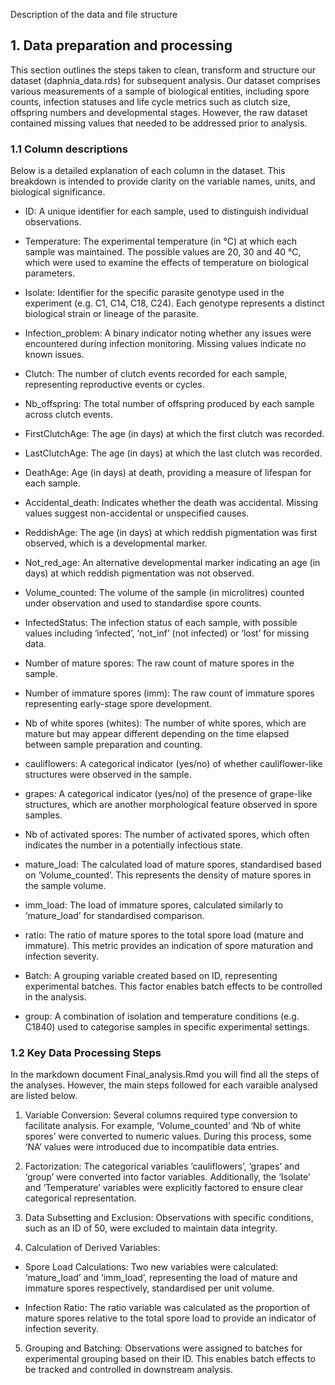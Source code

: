 Description of the data and file structure
## 1. Data preparation and processing

This section outlines the steps taken to clean, transform and structure our dataset (daphnia_data.rds) for subsequent analysis. Our dataset comprises various measurements of a sample of biological entities, including spore counts, infection statuses and life cycle metrics such as clutch size, offspring numbers and developmental stages. However, the raw dataset contained missing values that needed to be addressed prior to analysis.

### 1.1 Column descriptions

Below is a detailed explanation of each column in the dataset. This breakdown is intended to provide clarity on the variable names, units, and biological significance.

- ID: A unique identifier for each sample, used to distinguish individual observations.

- Temperature: The experimental temperature (in °C) at which each sample was maintained. The possible values are 20, 30 and 40 °C, which were used to examine the effects of temperature on biological parameters.

- Isolate: Identifier for the specific parasite genotype used in the experiment (e.g. C1, C14, C18, C24). Each genotype represents a distinct biological strain or lineage of the parasite.

- Infection_problem: A binary indicator noting whether any issues were encountered during infection monitoring. Missing values indicate no known issues.

- Clutch: The number of clutch events recorded for each sample, representing reproductive events or cycles.

- Nb_offspring: The total number of offspring produced by each sample across clutch events.

- FirstClutchAge: The age (in days) at which the first clutch was recorded.

- LastClutchAge: The age (in days) at which the last clutch was recorded.

- DeathAge: Age (in days) at death, providing a measure of lifespan for each sample.

- Accidental_death: Indicates whether the death was accidental. Missing values suggest non-accidental or unspecified causes.

- ReddishAge: The age (in days) at which reddish pigmentation was first observed, which is a developmental marker.

- Not_red_age: An alternative developmental marker indicating an age (in days) at which reddish pigmentation was not observed.

- Volume_counted: The volume of the sample (in microlitres) counted under observation and used to standardise spore counts.

- InfectedStatus: The infection status of each sample, with possible values including ‘infected’, ‘not_inf’ (not infected) or ‘lost’ for missing data.

- Number of mature spores: The raw count of mature spores in the sample.

- Number of immature spores (imm): The raw count of immature spores representing early-stage spore development.

- Nb of white spores (whites): The number of white spores, which are mature but may appear different depending on the time elapsed between sample preparation and counting.

- cauliflowers: A categorical indicator (yes/no) of whether cauliflower-like structures were observed in the sample.

- grapes: A categorical indicator (yes/no) of the presence of grape-like structures, which are another morphological feature observed in spore samples.

- Nb of activated spores: The number of activated spores, which often indicates the number in a potentially infectious state.

- mature_load: The calculated load of mature spores, standardised based on ‘Volume_counted’. This represents the density of mature spores in the sample volume.

- imm_load: The load of immature spores, calculated similarly to ‘mature_load’ for standardised comparison.

- ratio: The ratio of mature spores to the total spore load (mature and immature). This metric provides an indication of spore maturation and infection severity.

- Batch: A grouping variable created based on ID, representing experimental batches. This factor enables batch effects to be controlled in the analysis.

- group: A combination of isolation and temperature conditions (e.g. C1840) used to categorise samples in specific experimental settings.

### 1.2 Key Data Processing Steps

In the markdown document Final_analysis.Rmd you will find all the steps of the analyses. However, the main steps followed for each varaible analysed are listed below.

1. Variable Conversion: Several columns required type conversion to facilitate analysis. For example, ‘Volume_counted’ and ‘Nb of white spores’ were converted to numeric values. During this process, some ‘NA’ values were introduced due to incompatible data entries.

2. Factorization: The categorical variables ‘cauliflowers’, ‘grapes’ and ‘group’ were converted into factor variables. Additionally, the ‘Isolate’ and ‘Temperature’ variables were explicitly factored to ensure clear categorical representation.

3. Data Subsetting and Exclusion: Observations with specific conditions, such as an ID of 50, were excluded to maintain data integrity.

4. Calculation of Derived Variables:

- Spore Load Calculations: Two new variables were calculated: ‘mature_load’ and ‘imm_load’, representing the load of mature and immature spores respectively, standardised per unit volume.

- Infection Ratio: The ratio variable was calculated as the proportion of mature spores relative to the total spore load to provide an indicator of infection severity.

5. Grouping and Batching: Observations were assigned to batches for experimental grouping based on their ID. This enables batch effects to be tracked and controlled in downstream analysis.
